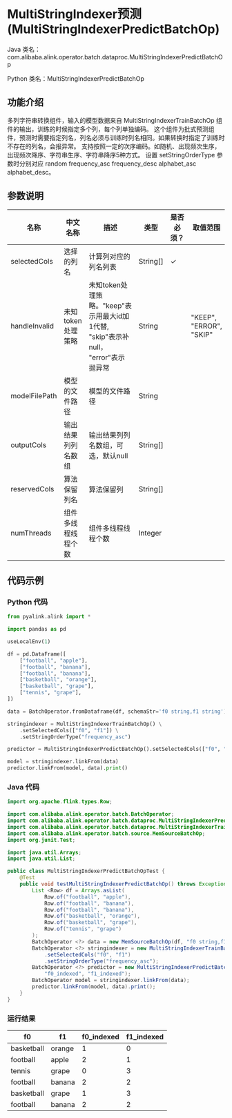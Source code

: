 # MultiStringIndexer预测 (MultiStringIndexerPredictBatchOp)
Java 类名：com.alibaba.alink.operator.batch.dataproc.MultiStringIndexerPredictBatchOp

Python 类名：MultiStringIndexerPredictBatchOp


## 功能介绍
多列字符串转换组件，输入的模型数据来自 MultiStringIndexerTrainBatchOp 组件的输出，训练的时候指定多个列，每个列单独编码。
这个组件为批式预测组件，预测时需要指定列名，列名必须与训练时列名相同。如果转换时指定了训练时不存在的列名，会报异常。
支持按照一定的次序编码。如随机、出现频次生序，出现频次降序、字符串生序、字符串降序5种方式。
设置 setStringOrderType 参数时分别对应 random frequency_asc frequency_desc alphabet_asc alphabet_desc。

## 参数说明

| 名称 | 中文名称 | 描述 | 类型 | 是否必须？ | 取值范围 | 默认值 |
| --- | --- | --- | --- | --- | --- | --- |
| selectedCols | 选择的列名 | 计算列对应的列名列表 | String[] | ✓ |  |  |
| handleInvalid | 未知token处理策略 | 未知token处理策略。"keep"表示用最大id加1代替, "skip"表示补null， "error"表示抛异常 | String |  | "KEEP", "ERROR", "SKIP" | "KEEP" |
| modelFilePath | 模型的文件路径 | 模型的文件路径 | String |  |  | null |
| outputCols | 输出结果列列名数组 | 输出结果列列名数组，可选，默认null | String[] |  |  | null |
| reservedCols | 算法保留列名 | 算法保留列 | String[] |  |  | null |
| numThreads | 组件多线程线程个数 | 组件多线程线程个数 | Integer |  |  | 1 |


## 代码示例
### Python 代码
```python
from pyalink.alink import *

import pandas as pd

useLocalEnv(1)

df = pd.DataFrame([
    ["football", "apple"],
    ["football", "banana"],
    ["football", "banana"],
    ["basketball", "orange"],
    ["basketball", "grape"],
    ["tennis", "grape"],
])

data = BatchOperator.fromDataframe(df, schemaStr='f0 string,f1 string')

stringindexer = MultiStringIndexerTrainBatchOp() \
    .setSelectedCols(["f0", "f1"]) \
    .setStringOrderType("frequency_asc")

predictor = MultiStringIndexerPredictBatchOp().setSelectedCols(["f0", "f1"]).setOutputCols(["f0_indexed", "f1_indexed"])

model = stringindexer.linkFrom(data)
predictor.linkFrom(model, data).print()
```
### Java 代码
```java
import org.apache.flink.types.Row;

import com.alibaba.alink.operator.batch.BatchOperator;
import com.alibaba.alink.operator.batch.dataproc.MultiStringIndexerPredictBatchOp;
import com.alibaba.alink.operator.batch.dataproc.MultiStringIndexerTrainBatchOp;
import com.alibaba.alink.operator.batch.source.MemSourceBatchOp;
import org.junit.Test;

import java.util.Arrays;
import java.util.List;

public class MultiStringIndexerPredictBatchOpTest {
	@Test
	public void testMultiStringIndexerPredictBatchOp() throws Exception {
		List <Row> df = Arrays.asList(
			Row.of("football", "apple"),
			Row.of("football", "banana"),
			Row.of("football", "banana"),
			Row.of("basketball", "orange"),
			Row.of("basketball", "grape"),
			Row.of("tennis", "grape")
		);
		BatchOperator <?> data = new MemSourceBatchOp(df, "f0 string,f1 string");
		BatchOperator <?> stringindexer = new MultiStringIndexerTrainBatchOp()
			.setSelectedCols("f0", "f1")
			.setStringOrderType("frequency_asc");
		BatchOperator <?> predictor = new MultiStringIndexerPredictBatchOp().setSelectedCols("f0", "f1").setOutputCols(
			"f0_indexed", "f1_indexed");
		BatchOperator model = stringindexer.linkFrom(data);
		predictor.linkFrom(model, data).print();
	}
}
```

### 运行结果

f0|f1|f0_indexed|f1_indexed
---|---|----------|----------
basketball|orange|1|0
football|apple|2|1
tennis|grape|0|3
football|banana|2|2
basketball|grape|1|3
football|banana|2|2
